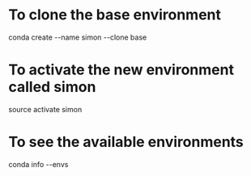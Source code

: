 # To clone the base environment

conda create --name simon --clone base

# To activate the new environment called simon

source activate simon

# To see the available environments

conda info --envs
